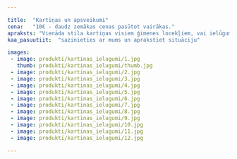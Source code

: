 ```yaml
---

title:  "Kartiņas un apsveikumi"
cena:   "10€ - daudz zemākas cenas pasūtot vairākas."
apraksts: "Vienāda stila kartiņas visiem ģimenes locekļiem, vai ielūgumi uz jubilejām? Kāzu ielūgumu dizains? Roku darbs un individuāla pieeja katram atsevišķi, lai rezultāts būtu uz visiem 100."
kaa_pasuutiit:  "sazinieties ar mums un aprakstiet situāciju"

images:
 - image: produkti/kartinas_ielugumi/1.jpg
   thumb: produkti/kartinas_ielugumi/thumb.jpg
 - image: produkti/kartinas_ielugumi/2.jpg
 - image: produkti/kartinas_ielugumi/3.jpg
 - image: produkti/kartinas_ielugumi/4.jpg
 - image: produkti/kartinas_ielugumi/5.jpg
 - image: produkti/kartinas_ielugumi/6.jpg
 - image: produkti/kartinas_ielugumi/7.jpg
 - image: produkti/kartinas_ielugumi/8.jpg
 - image: produkti/kartinas_ielugumi/9.jpg
 - image: produkti/kartinas_ielugumi/10.jpg
 - image: produkti/kartinas_ielugumi/11.jpg
 - image: produkti/kartinas_ielugumi/12.jpg

---
```

